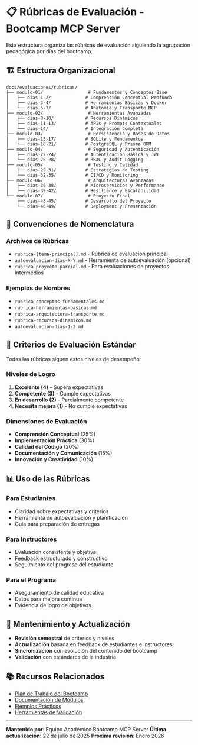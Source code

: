 # 📋 Rúbricas de Evaluación - Bootcamp MCP Server

Esta estructura organiza las rúbricas de evaluación siguiendo la agrupación pedagógica por días del
bootcamp.

## 🏗️ Estructura Organizacional

```
docs/evaluaciones/rubricas/
├── modulo-01/                 # Fundamentos y Conceptos Base
│   ├── dias-1-2/             # Comprensión Conceptual Profunda
│   ├── dias-3-4/             # Herramientas Básicas y Docker
│   └── dias-5-7/             # Anatomía y Transporte MCP
├── modulo-02/                 # Herramientas Avanzadas
│   ├── dias-8-10/            # Recursos Dinámicos
│   ├── dias-11-13/           # APIs y Prompts Contextuales
│   └── dias-14/              # Integración Completa
├── modulo-03/                 # Persistencia y Bases de Datos
│   ├── dias-15-17/           # SQLite y Fundamentos
│   └── dias-18-21/           # PostgreSQL y Prisma ORM
├── modulo-04/                 # Seguridad y Autenticación
│   ├── dias-22-24/           # Autenticación Básica y JWT
│   └── dias-25-28/           # RBAC y Audit Logging
├── modulo-05/                 # Testing y Calidad
│   ├── dias-29-31/           # Estrategias de Testing
│   └── dias-32-35/           # CI/CD y Monitoring
├── modulo-06/                 # Arquitecturas Avanzadas
│   ├── dias-36-38/           # Microservicios y Performance
│   └── dias-39-42/           # Resilience y Escalabilidad
└── modulo-07/                 # Proyecto Final
    ├── dias-43-45/           # Desarrollo del Proyecto
    └── dias-46-49/           # Deployment y Presentación
```

## 📝 Convenciones de Nomenclatura

### Archivos de Rúbricas

- `rubrica-[tema-principal].md` - Rúbrica de evaluación principal
- `autoevaluacion-dias-X-Y.md` - Herramienta de autoevaluación (opcional)
- `rubrica-proyecto-parcial.md` - Para evaluaciones de proyectos intermedios

### Ejemplos de Nombres

- `rubrica-conceptos-fundamentales.md`
- `rubrica-herramientas-basicas.md`
- `rubrica-arquitectura-transporte.md`
- `rubrica-recursos-dinamicos.md`
- `autoevaluacion-dias-1-2.md`

## 🎯 Criterios de Evaluación Estándar

Todas las rúbricas siguen estos niveles de desempeño:

### Niveles de Logro

1. **Excelente (4)** - Supera expectativas
2. **Competente (3)** - Cumple expectativas
3. **En desarrollo (2)** - Parcialmente competente
4. **Necesita mejora (1)** - No cumple expectativas

### Dimensiones de Evaluación

- **Comprensión Conceptual** (25%)
- **Implementación Práctica** (30%)
- **Calidad del Código** (20%)
- **Documentación y Comunicación** (15%)
- **Innovación y Creatividad** (10%)

## 📊 Uso de las Rúbricas

### Para Estudiantes

- Claridad sobre expectativas y criterios
- Herramienta de autoevaluación y planificación
- Guía para preparación de entregas

### Para Instructores

- Evaluación consistente y objetiva
- Feedback estructurado y constructivo
- Seguimiento del progreso del estudiante

### Para el Programa

- Aseguramiento de calidad educativa
- Datos para mejora continua
- Evidencia de logro de objetivos

## 🔄 Mantenimiento y Actualización

- **Revisión semestral** de criterios y niveles
- **Actualización** basada en feedback de estudiantes e instructores
- **Sincronización** con evolución del contenido del bootcamp
- **Validación** con estándares de la industria

## 📚 Recursos Relacionados

- [Plan de Trabajo del Bootcamp](../plan-trabajo.md)
- [Documentación de Módulos](../../modulos/)
- [Ejemplos Prácticos](../../../ejemplos/)
- [Herramientas de Validación](../../../herramientas/validators/)

---

**Mantenido por**: Equipo Académico Bootcamp MCP Server **Última actualización**: 22 de julio de
2025 **Próxima revisión**: Enero 2026

